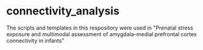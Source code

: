 # connectivity_analysis
The scripts and templates in this respository were used in "Prenatal stress exposure and multimodal assessment of amygdala–medial prefrontal cortex connectivity in infants"

